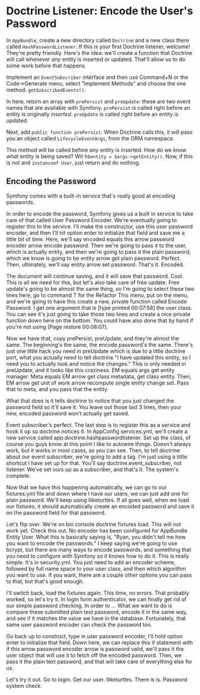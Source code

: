# Doctrine Listener: Encode the User's Password

In `AppBundle`, create a new directory called `Doctrine` and a new class there called
`HashPasswordListener`. If this is your first Doctrine listener, welcome! They're
pretty friendly. Here's the idea: we'll create a function that Doctrine will call
whenever *any* entity is inserted or updated. That'll allow us to do some work before
that happens.

Implement an `EventSubscriber` interface and then use Command+N or the Code->Generate
menu, select "Implement Methods" and choose the one method: `getSubscribedEvents()`.

In here, return an array with `prePersist` and `preUpdate`: these are two event names
that are available with Symfony. `prePersist` is called right before an entity is
originally *inserted*. `preUpdate` is called right before an entity is updated.

Next, add `public function prePersist`. When Doctrine calls this, it will pass you
an object called `LifecycleEventArgs`, from the ORM namespace.

This method will be called before *any* entity is inserted. How do we know *what*
entity is being saved? Wit h`$entity = $args->getEntity()`. Now, if this is *not*
and `instanceof User`, just return and do nothing.

## Encoding the Password

Symfony comes with a built-in service that's really good at encoding passwords.





In order to encode the password, Symfony gives us a built in service to take
care of that called User Password Encoder. We're eventually going to register
this to the service. I'll make the constructor, use this user password encoder,
and then I'll hit option enter to initialize that field and save me a little
bit of time. Here, we'll say encoded equals this arrow password encoder arrow
encode password. Then we're going to pass it to the user, which is actually
entity, and then we're going to pass it the plain password, which we know is
going to be entity arrow get plain password. Perfect. Then, ultimately, we'll
say entity arrow set password. That's it. Encoded.

The document will continue saving, and it will save that password. Cool. This
is all we need for this, but let's also take care of free update. Free update's
going to be almost the same thing, so I'm going to select these two lines here,
go to command T for the Refactor This menu, put on the menu, and we're going to
have this create a new, private function called Encode Password. I get one
argument that is [type printed 00:07:58] the user class. You can see it's just
going to take those two lines and create a nice private function down here on
the bottom. You could have also done that by hand if you're not using [Page
restore 00:08:07].

Now we have that, copy prePersist, preUpdate, and they're almost the same. The
beginning's the same, the encode password's the same. There's just one little
hack you need in preUpdate which is due to a little doctrine port, what you
actually need to tell doctrine "I have updated this entity, so I need you to
actually look and notice the changes." This is only needed in preUpdate, and it
looks like this craziness. EM equals args get entity manager. Meta equals EM
arrow get class metadata, get class entity. Then, EM arrow get unit of work
arrow recompute single entity change set. Pass that to meta, and you pass that
the entity.

What that does is it tells doctrine to notice that you just changed the
password field so it'll save it. You leave out those last 3 lines, then your
new, encoded password won't actually get saved.

Event subscriber's perfect. The last step is to register this as a service and
hook it up so doctrine notices it. In AppConfig services.yml, we'll create a
new service called app.doctrine.hashpasswordlistener. Set up the class, of
course you guys know at this point I like to autowire things. Doesn't always
work, but it works in most cases, as you can see. Then, to tell doctrine about
our event subscriber, we're going to add a tag. I'm just using a little
shortcut I have set up for that. You'll say doctrine.event_subscriber, not
listener. We've set ours up as a subscriber, and that's it. The system's
complete.

Now that we have this happening automatically, we can go to our fixtures.yml
file and down where I have our users, we can just add one for plain password.
We'll keep using Iliketurtles. If all goes well, when we load our fixtures, it
should automatically create an encoded password and save it on the password
field for that password.

Let's flip over. We're on bin console doctrine fixtures load. This will not
work yet. Check this out. No encoder has been configured for AppBundle Entity
User. What this is basically saying is, "Ryan, you didn't tell me how you want
to encode the passwords." I keep saying we're going to use bcrypt, but there
are many ways to encode passwords, and something that you need to configure
with Symfony so it knows how to do it. This is really simple. It's in
security.yml. You just need to add an encoder scheme, followed by full name
space to your user class, and then which algorithm you want to use. If you
want, there are a couple other options you can pass to that, but that's good
enough.

I'll switch back, load the fixtures again. This time, no errors. That probably
worked, so let's try it. In login form authenticator, we can finally get rid of
our simple password checking. In order to ... What we want to do is compare
these submitted plain text password, encode it in the same way, and see if it
matches the value we have in the database. Fortunately, that same user password
encoder can check the password too.

Go back up to construct, type in user password encoder, I'll hold option enter
to initialize that field. Down here, we can replace this if statement with if
this arrow password encoder arrow is password valid, we'll pass it the user
object that will use it to fetch off the encoded password. Then, we pass it the
plain text password, and that will take care of everything else for us.

Let's try it out. Go to login. Get our user. Iliketurtles. There is is.
Password system check.
